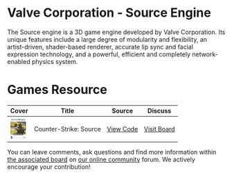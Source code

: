 # Valve Corporation - Source Engine

The Source engine is a 3D game engine developed by Valve Corporation. Its unique features include a large degree of modularity and flexibility, an artist-driven, shader-based renderer, accurate lip sync and facial expression technology, and a powerful, efficient and completely network-enabled physics system.

# Games Resource

| Cover | Title  | Source | Discuss |
| ----- | ------ | ------ | ------- |
| <img src="counter-strike-source.jpg" alt="Counter-Strike: Source" title="Counter-Strike: Source" height="50" /> | Counter-Strike: Source | [View Code](https://github.com/devious100/base/tree/master/engines/source/counter-strike-source) | [Visit Board](https://devious100.com/forum/base/engines/source/counter-strike-source) |

You can leave comments, ask questions and find more information within [the associated board](https://devious100.com/forum/base/engines/source) on [our online community](https://devious100.com) forum. We actively encourage your contribution!
